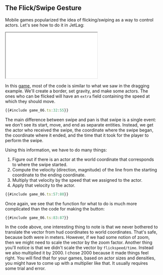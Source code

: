 ## The Flick/Swipe Gesture

Mobile games popularized the idea of flicking/swiping as a way to control
actors.  Let's see how to do it in JetLag:

<iframe src="./game_06.iframe.html"></iframe>

In this [game](game_06.ts), most of the code is similar to what we saw in the
dragging example.  We'll create a border, set gravity, and make some actors.
The ones who can be flicked will have an `extra` field containing the speed at
which they should move.

```typescript
{{#include game_06.ts:32:55}}
```

The main difference between swipe and pan is that swipe is a single event: we
don't see its start, move, and end as separate entities.  Instead, we get the
actor who received the swipe, the coordinate where the swipe began, the
coordinate where it ended, and the time that it took for the player to perform
the swipe.

Using this information, we have to do many things:

1. Figure out if there is an actor at the world coordinate that corresponds to
   where the swipe started.
2. Compute the velocity (direction, magnitude) of the line from the starting
   coordinate to the ending coordinate.
3. Multiply that velocity by the speed that we assigned to the actor.
4. Apply that velocity to the actor.

```typescript
{{#include game_06.ts:57:80}}
```

Once again, we see that the function for what to do is much more complicated
than the code for making the button:

```typescript
{{#include game_06.ts:83:87}}
```

In the code above, one interesting thing to note is that we never bothered to
translate the vector from hud coordinates to world coordinates.  That's safe,
because both were in meters.  However, if we had some notion of zoom, then we
might need to scale the vector by the zoom factor.  Another thing you'll notice
is that we didn't scale the vector by `flickspeed/time`.  Instead we also
multiplied it by 2000.  I chose 2000 because it made things feel right.  You
will find that for your games, based on actor sizes and densities, you might
have to come up with a multiplier like that.  It usually requires some trial and
error.
